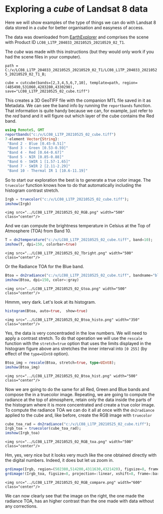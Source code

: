 # Exploring a _cube_ of Landsat 8 data
Here we will show examples of the type of things we can do with Landsat 8 data stored in a _cube_ for better organisation and easyness of access.

The data was downloaded from [EarthExplorer](https://earthexplorer.usgs.gov) and comprises the scene with Product ID ```LC08_L1TP_204033_20210525_20210529_02_T1```.

The _cube_ was made with this instructions (but they would only work if you had the scene files in your computer).

```path = C:/v/LC08_L1TP_204033_20210525_20210529_02_T1/LC08_L1TP_204033_20210525_20210529_02_T1_B;```

```cube = cutcube(bands=[2,3,4,5,6,7,10], template=path, region=(485490,531060,4283280,4330290), save="LC08_L1TP_20210525_02_cube.tiff")```

This creates a 3D GeoTIFF file with the companion MTL file saved in it as Metadata. We can see the band info by running the ```reportbands``` function. That information is quite handy because we can, for example, just refer to the _red_ band and it will figure out which layer of the cube contains the Red band.


```julia
using RemoteS, GMT
reportbands("c:/v/LC08_L1TP_20210525_02_cube.tiff")
7-element Vector{String}:
 "Band 2 - Blue [0.45-0.51]"
 "Band 3 - Green [0.53-0.59]"
 "Band 4 - Red [0.64-0.67]"
 "Band 5 - NIR [0.85-0.88]"
 "Band 6 - SWIR 1 [1.57-1.65]"
 "Band 7 - SWIR 2 [2.11-2.29]"
 "Band 10 - Thermal IR 1 [10.6-11.19]"
```

So to start our exploration the best is to generate a true color image. The ```truecolor``` function knows how to do that automatically including the histogram contrast stretch.

```julia
Irgb = truecolor("c:/v/LC08_L1TP_20210525_02_cube.tiff");
imshow(Irgb)
```

```@raw html
<img src="../LC08_L1TP_20210525_02_RGB.png" width="500" class="center"/>
```

And we can compute the brightness temperature in Celsius at the Top of Atmosphere (TOA) from Band 10.

```julia
T = dn2temperature("c:/v/LC08_L1TP_20210525_02_cube.tiff", band=10);
imshow(T, dpi=150, colorbar=true)
```

```@raw html
<img src="../LC08_L1TP_20210525_02_Tbright.png" width="500" class="center"/>
```

Or the Radiance TOA for the Blue band.

```julia
Btoa = dn2radiance("c:/v/LC08_L1TP_20210525_02_cube.tiff", bandname="blue");
imshow(Btoa, dpi=150, color=:gray)
```

```@raw html
<img src="../LC08_L1TP_20210525_02_Gtoa.png" width="500" class="center"/>
```

Hmmm, very dark. Let's look at its histogram.

```julia
histogram(Btoa, auto=true,  show=true)
```

```@raw html
<img src="../LC08_L1TP_20210525_02_Btoa_histo.png" width="350" class="center"/>
```

Yes, the data is very concentraded in the low numbers. We will need to apply a contrast stretch.
To do that operation we will use the ```rescale``` function with the ``stretch=true`` option that
uses the limits displayed in the histogram figure above ans stretches the inner interval into
`[0 255]` (by effect of the ``type=UInt8`` option).

```julia
Btoa_img = rescale(Btoa, stretch=true, type=UInt8);
imshow(Btoa_img)
```

```@raw html
<img src="../LC08_L1TP_20210525_02_Btoa_hist.png" width="500" class="center"/>
```

Now we are going to do the same for all Red, Green and Blue bands and compose the in a truecolor image.
Repeating, we are going to compute the radiance at the top of atmosphere, retain only the data inside the
parts of the histogram where it is more concentrated and create a true color image. To compute the radiance TOA
we can do it all at once with the ```dn2radiance``` applied to the cube and, like before, create the RGB image
with ```truecolor```

```julia
cube_toa_rad = dn2radiance("c:/v/LC08_L1TP_20210525_02_cube.tiff");
Irgb_toa = truecolor(cube_toa_rad);
imshow(Irgb_toa)
```

```@raw html
<img src="../LC08_L1TP_20210525_02_RGB_toa.png" width="500" class="center"/>
```

Hm, yes, very nice but it looks very much like the one obtained directly with the digital numbers.
Indeed, it does but let us zoom in.

```julia
grdimage(Irgb, region=(502380,514200,4311630,4321420), figsize=8, frame=:bare)
grdimage!(Irgb_toa, figsize=8, projection=:linear, xshift=8, frame=:bare, show=true)
```

```@raw html
<img src="../LC08_L1TP_20210525_02_RGB_compare.png" width="600" class="center"/>
```

We can now clearly see that the image on the right, the one made the radiance TOA, has an higher
contrast than the one made with data without any corrections.
